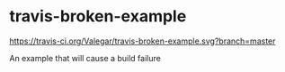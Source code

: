 # travis-broken-example

https://travis-ci.org/Valegar/travis-broken-example.svg?branch=master

An example that will cause a build failure
